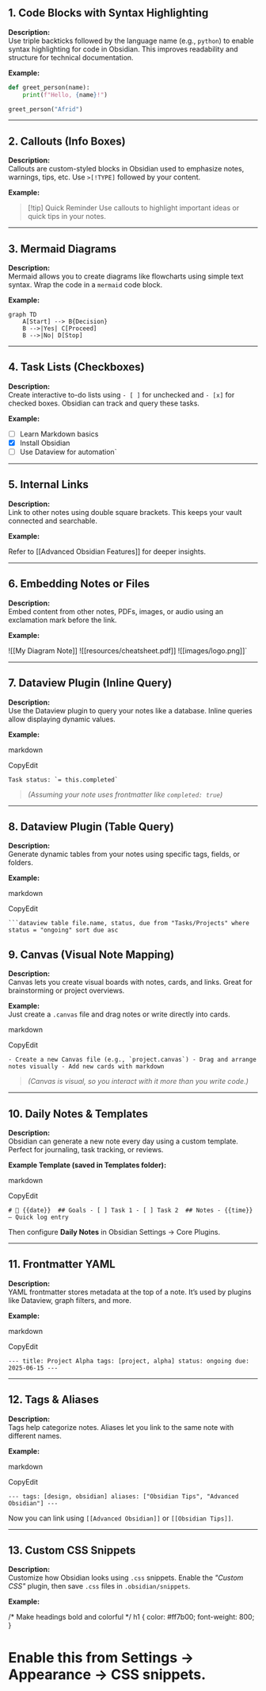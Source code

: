 ## 1. Code Blocks with Syntax Highlighting

**Description:**  
Use triple backticks followed by the language name (e.g., `python`) to enable syntax highlighting for code in Obsidian. This improves readability and structure for technical documentation.

**Example:**

```Python
def greet_person(name):
    print(f"Hello, {name}!")

greet_person("Afrid")
```

---
## 2. Callouts (Info Boxes)

**Description:**  
Callouts are custom-styled blocks in Obsidian used to emphasize notes, warnings, tips, etc. Use `>[!TYPE]` followed by your content.

**Example:**

>[!tip] Quick Reminder
>Use callouts to highlight important ideas or quick tips in your notes.

---

## 3. Mermaid Diagrams

**Description:**  
Mermaid allows you to create diagrams like flowcharts using simple text syntax. Wrap the code in a `mermaid` code block.

**Example:**

```mermaid
graph TD
    A[Start] --> B{Decision}
    B -->|Yes| C[Proceed]
    B -->|No| D[Stop]
```
---

## 4. Task Lists (Checkboxes)

**Description:**  
Create interactive to-do lists using `- [ ]` for unchecked and `- [x]` for checked boxes. Obsidian can track and query these tasks.

**Example:**

- [ ] Learn Markdown basics 
- [x] Install Obsidian 
- [ ] Use Dataview for automation`

---

## 5. Internal Links

**Description:**  
Link to other notes using double square brackets. This keeps your vault connected and searchable.

**Example:**

Refer to [[Advanced Obsidian Features]] for deeper insights.

---

## 6. Embedding Notes or Files

**Description:**  
Embed content from other notes, PDFs, images, or audio using an exclamation mark before the link.

**Example:**

![[My Diagram Note]] ![[resources/cheatsheet.pdf]] ![[images/logo.png]]`

---

## 7. Dataview Plugin (Inline Query)

**Description:**  
Use the Dataview plugin to query your notes like a database. Inline queries allow displaying dynamic values.

**Example:**

markdown

CopyEdit

`` Task status: `= this.completed` ``

> _(Assuming your note uses frontmatter like `completed: true`)_

---

## 8. Dataview Plugin (Table Query)

**Description:**  
Generate dynamic tables from your notes using specific tags, fields, or folders.

**Example:**

markdown

CopyEdit

` ```dataview table file.name, status, due from "Tasks/Projects" where status = "ongoing" sort due asc `


## 9. Canvas (Visual Note Mapping)

**Description:**  
Canvas lets you create visual boards with notes, cards, and links. Great for brainstorming or project overviews.

**Example:**  
Just create a `.canvas` file and drag notes or write directly into cards.

markdown

CopyEdit

``- Create a new Canvas file (e.g., `project.canvas`) - Drag and arrange notes visually - Add new cards with markdown``

> _(Canvas is visual, so you interact with it more than you write code.)_

---

## 10. Daily Notes & Templates

**Description:**  
Obsidian can generate a new note every day using a custom template. Perfect for journaling, task tracking, or reviews.

**Example Template (saved in Templates folder):**

markdown

CopyEdit

`# 📅 {{date}}  ## Goals - [ ] Task 1 - [ ] Task 2  ## Notes - {{time}} — Quick log entry`

Then configure **Daily Notes** in Obsidian Settings → Core Plugins.

---

## 11. Frontmatter YAML

**Description:**  
YAML frontmatter stores metadata at the top of a note. It’s used by plugins like Dataview, graph filters, and more.

**Example:**

markdown

CopyEdit

`--- title: Project Alpha tags: [project, alpha] status: ongoing due: 2025-06-15 ---`

---

## 12. Tags & Aliases

**Description:**  
Tags help categorize notes. Aliases let you link to the same note with different names.

**Example:**

markdown

CopyEdit

`--- tags: [design, obsidian] aliases: ["Obsidian Tips", "Advanced Obsidian"] ---`

Now you can link using `[[Advanced Obsidian]]` or `[[Obsidian Tips]]`.

---

## 13. Custom CSS Snippets

**Description:**  
Customize how Obsidian looks using `.css` snippets. Enable the _"Custom CSS"_ plugin, then save `.css` files in `.obsidian/snippets`.

**Example:**

/* Make headings bold and colorful */
h1 {   color: #ff7b00;   font-weight: 800; }

# Enable this from **Settings → Appearance → CSS snippets**.